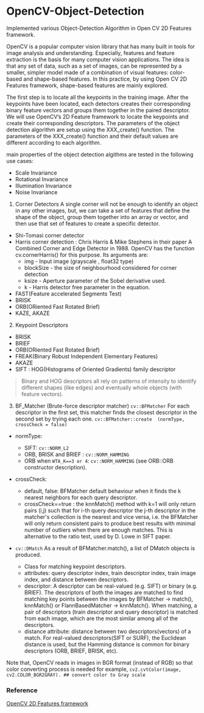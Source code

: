 # OpenCV-Object-Detection

Implemented various Object-Detection Algorithm in Open CV 2D Features framework.

OpenCV is a popular computer vision library that has many built in tools for image analysis and understanding. Especially, features and feature extraction is the basis for many computer vision applications. The idea is that any set of data, such as a set of images, can be represented by a smaller, simpler model made of a combination of visual features: color-based and shape-based features. In this practice, by using Open CV 2D Features framework, shape-based features are mainly explored.

The first step is to locate all the keypoints in the training image. After the keypoints have been located, each detectors creates their corresponding binary feature vectors and groups them together in the paired descriptor. We will use OpenCV’s 2D Feature framework to locate the keypoints and create their corresponding descriptors. The parameters of the object detection algorithm are setup using the XXX_create() function. The parameters of the XXX_create() function and their default values are different according to each algorithm.

main properties of the object detection algithms are tested in the following use cases: 
- Scale Invariance
- Rotational Invariance
- Illumination Invariance 
- Noise Invariance

 
1. Corner Detectors 
A single corner will not be enough to identify an object in any other images, but, we can take a set of features that define the shape of the object, group them together into an array or vector, and then use that set of features to create a specific detector.

* Shi-Tomasi corner detector 
* Harris corner detection : Chris Harris & Mike Stephens in their paper A Combined Corner and Edge Detector in 1988. OpenCV has the function cv.cornerHarris() for this purpose. Its arguments are:  
    * img - Input image (grayscale , float32 type)
    * blockSize - the size of neighbourhood considered for corner detection
    * ksize - Aperture parameter of the Sobel derivative used.
    * k - Harris detector free parameter in the equation.
* FAST(Feature accelerated Segments Test)
* BRISK
* ORB(ORiented Fast Rotated Brief)
* KAZE, AKAZE 

2. Keypoint Descriptors
* BRISK 
* BRIEF
* ORB(ORiented Fast Rotated Brief) 
* FREAK(Binary Robust Independent Elementary Features)
* AKAZE 
* SIFT : HOG(Histograms of Oriented Gradients) family descriptor 

> Binary and HOG descriptors all rely on patterns of intensity to identify different shapes (like edges) and eventually whole objects (with feature vectors).

3. BF_Matcher (Brute-force descriptor matcher) `cv::BFMatcher`
For each descriptor in the first set, this matcher finds the closest descriptor in the second set by trying each one.
`cv::BFMatcher::create	(normType, crossCheck = false)` 	
* normType:
    * SIFT: `cv::NORM_L2`
    * ORB, BRISK and BRIEF : `cv::NORM_HAMMING`
    * ORB when `WTA_K==3 or 4`: `cv::NORM_HAMMING` (see ORB::ORB constructor description).
* crossCheck:	
    * default, false:  BFMatcher default behaviour when it finds the k nearest neighbors for each query descriptor.
    * crossCheck==true : the knnMatch() method with k=1 will only return pairs (i,j) such that for i-th query descriptor the j-th descriptor in the matcher's collection is the nearest and vice versa, i.e. the BFMatcher will only return consistent pairs to produce best results with minimal number of outliers when there are enough matches. This is alternative to the ratio test, used by D. Lowe in SIFT paper.

* `cv::DMatch`
 As a result of BFMatcher.match(), a list of DMatch objects is produced. 
    * Class for matching keypoint descriptors.
    * attributes: query descriptor index, train descriptor index, train image index, and distance between descriptors.
    * descriptor: A descriptor can be real-valued (e.g. SIFT) or binary (e.g. BRIEF).  The descriptors of both the images are matched to find matching key points between the images by BFMatcher -> match(), knnMatch() or FlannBasedMatcher -> knnMatch(). When matching, a pair of descriptors (train descriptor and query descriptor) is matched from each image, which are the most similar among all of the descriptors. 
    * distance attribute: distance between two descriptors(vectors) of a match. For real-valued descriptors(SIFT or SURF), the Euclidean distance is  used, but the Hamming distance is common for binary descriptors (ORB, BRIEF, BRISK, etc).

Note that, OpenCV reads in images in BGR format (instead of RGB) so that color converting process is needed for example,
`cv2.cvtColor(image, cv2.COLOR_BGR2GRAY). ## convert color to Gray scale`

### Reference
[OpenCV 2D Features framework](https://docs.opencv.org/master/d9/d97/tutorial_table_of_content_features2d.html)
